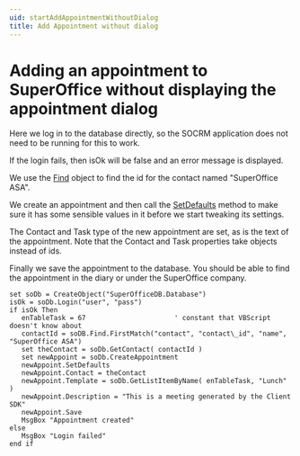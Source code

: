 ```yaml
---
uid: startAddAppointmentWithoutDialog
title: Add Appointment without dialog
---
```


Adding an appointment to SuperOffice without displaying the appointment dialog
==============================================================================

Here we log in to the database directly, so the SOCRM application does not need to be running for this to work.

If the login fails, then isOk will be false and an error message is displayed.

We use the [Find](SUPEROFFICEDBLib~SOFind.md) object to find the id for the contact named "SuperOffice ASA".

We create an appointment and then call the [SetDefaults](SUPEROFFICEDBLib~SOAppointment~IModelBase_SetDefaults.md) method to make sure it has some sensible values in it before we start tweaking its settings.

The Contact and Task type of the new appointment are set, as is the text of the appointment. Note that the Contact and Task properties take objects instead of ids.

Finally we save the appointment to the database. You should be able to find the appointment in the diary or under the SuperOffice company.

```
set soDb = CreateObject("SuperOfficeDB.Database")
isOk = soDb.Login("user", "pass")
if isOk Then
   enTableTask = 67                      ' constant that VBScript doesn't know about
   contactId = soDB.Find.FirstMatch("contact", "contact\_id", "name", "SuperOffice ASA")
   set theContact = soDb.GetContact( contactId )
   set newAppoint = soDb.CreateAppointment
   newAppoint.SetDefaults
   newAppoint.Contact = theContact
   newAppoint.Template = soDb.GetListItemByName( enTableTask, "Lunch" )
   newAppoint.Description = "This is a meeting generated by the Client SDK"
   newAppoint.Save
   MsgBox "Appointment created"
else
   MsgBox "Login failed"
end if
```